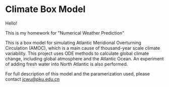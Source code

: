 # Climate Box Model
Hello!

This is my homework for "Numerical Weather Prediction"

This is a box model for simulating Atlantic Meridional Overturning Circulation (AMOC), which is a main cause of thousand-year scale climate variability. This project uses ODE methods to calculate global climate change, including global atmosphere and the Atlantic Ocean. An experiment of adding fresh water into North Atlantic is also performed.

For full description of this model and the paramerization used, please contact  jcwu@pku.edu.cn
